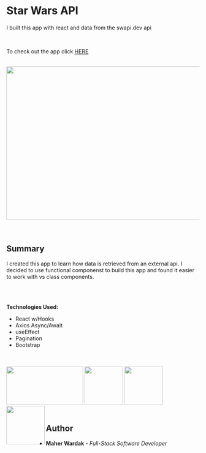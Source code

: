 # Star Wars API 

I built this app with react and data from the swapi.dev api


<br>
<p>To check out the app click 
<a href="" rel="nofollow">HERE</a>
</p>

<br>
<image src ="star-war-api.png" width="600" height="400" >
</br>

<div>
<br><br/>
</div>

## Summary

 I created this app to learn how data is retrieved from an external api. I decided to use functional componenst to build this app and found it easier to work with vs class components. 

 

 <div>
<br></br>
</div>

<strong>Technologies Used:</strong>

 <ul>
    <li>React w/Hooks</li>
    <li>Axios Async/Await</li>
    <li>useEffect</li>
    <li>Pagination</li>
    <li>Bootstrap</li>
 </ul>

 <div>
<br></br>
</div>


<div>
<image src ="bootstrap-logo.png" width="200" height="100" align ="centre">
<image src ="JS logo.png" width="100" height="100">

<image src ="heroku-logo.png" width="100" height="100">
<image src ="REACT LOGO.png" width="100" height="100" align ="left">
</div>
<br>



## Author

<ul>
<li><strong>Maher Wardak</strong> - <em>Full-Stack Software Developer</em></li>
</ul>
